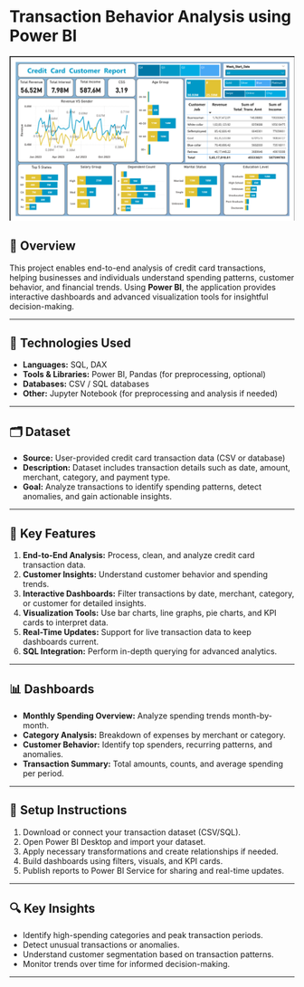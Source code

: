 # Transaction Behavior Analysis using Power BI

<p align="center">
  <img src="./visuals/Customer_Report.png" alt="Credit Card Analytics" width="600"/>
</p>

## 📄 Overview
This project enables end-to-end analysis of credit card transactions, helping businesses and individuals understand spending patterns, customer behavior, and financial trends. Using **Power BI**, the application provides interactive dashboards and advanced visualization tools for insightful decision-making.

---

## 🧰 Technologies Used
- **Languages:** SQL, DAX  
- **Tools & Libraries:** Power BI, Pandas (for preprocessing, optional)  
- **Databases:** CSV / SQL databases  
- **Other:** Jupyter Notebook (for preprocessing and analysis if needed)

---

## 🗂️ Dataset
- **Source:** User-provided credit card transaction data (CSV or database)  
- **Description:** Dataset includes transaction details such as date, amount, merchant, category, and payment type.  
- **Goal:** Analyze transactions to identify spending patterns, detect anomalies, and gain actionable insights.

---

## 🚀 Key Features
1. **End-to-End Analysis:** Process, clean, and analyze credit card transaction data.  
2. **Customer Insights:** Understand customer behavior and spending trends.  
3. **Interactive Dashboards:** Filter transactions by date, merchant, category, or customer for detailed insights.  
4. **Visualization Tools:** Use bar charts, line graphs, pie charts, and KPI cards to interpret data.  
5. **Real-Time Updates:** Support for live transaction data to keep dashboards current.  
6. **SQL Integration:** Perform in-depth querying for advanced analytics.

---

## 📊 Dashboards
- **Monthly Spending Overview:** Analyze spending trends month-by-month.  
- **Category Analysis:** Breakdown of expenses by merchant or category.  
- **Customer Behavior:** Identify top spenders, recurring patterns, and anomalies.  
- **Transaction Summary:** Total amounts, counts, and average spending per period.  

---

## 🔧 Setup Instructions
1. Download or connect your transaction dataset (CSV/SQL).  
2. Open Power BI Desktop and import your dataset.  
3. Apply necessary transformations and create relationships if needed.  
4. Build dashboards using filters, visuals, and KPI cards.  
5. Publish reports to Power BI Service for sharing and real-time updates.

---

## 🔍 Key Insights
- Identify high-spending categories and peak transaction periods.  
- Detect unusual transactions or anomalies.  
- Understand customer segmentation based on transaction patterns.  
- Monitor trends over time for informed decision-making.

---
